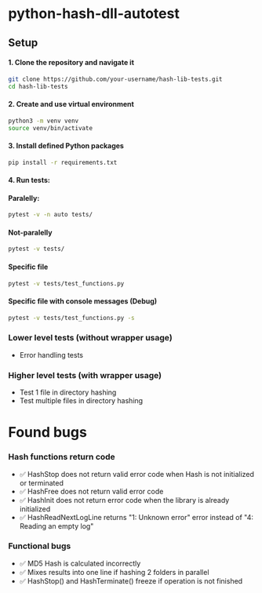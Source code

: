 # python-hash-dll-autotest

## Setup

#### 1. Clone the repository and navigate it

```bash
git clone https://github.com/your-username/hash-lib-tests.git
cd hash-lib-tests
```

#### 2. Create and use virtual environment

```bash
python3 -m venv venv
source venv/bin/activate
```

#### 3. Install defined Python packages

```bash
pip install -r requirements.txt
```

#### 4. Run tests:

#### Paralelly:

```bash
pytest -v -n auto tests/
```

#### Not-paralelly

```bash
pytest -v tests/
```

#### Specific file

```bash
pytest -v tests/test_functions.py
```

#### Specific file with console messages (Debug)

```bash
pytest -v tests/test_functions.py -s
```

### Lower level tests (without wrapper usage)

- Error handling tests

### Higher level tests (with wrapper usage)

- Test 1 file in directory hashing
- Test multiple files in directory hashing

# Found bugs

### Hash functions return code

- ✅ HashStop does not return valid error code when Hash is not initialized or terminated
- ✅ HashFree does not return valid error code
- ✅ HashInit does not return error code when the library is already initialized
- ✅ HashReadNextLogLine returns "1: Unknown error" error instead of "4: Reading an empty log"

### Functional bugs

- ✅ MD5 Hash is calculated incorrectly
- ✅ Mixes results into one line if hashing 2 folders in parallel
- ✅ HashStop() and HashTerminate() freeze if operation is not finished
